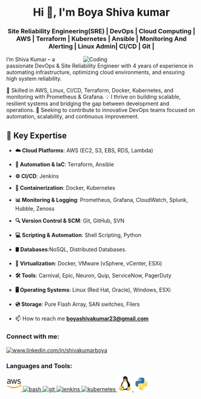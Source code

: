 <h1 align="center">Hi 👋, I'm Boya Shiva kumar</h1>
<h3 align="center">Site Reliability Engineering(SRE) | DevOps | Cloud Computing | AWS | Terraform | Kubernetes | Ansible | Monitoring And Alerting | Linux Admin| CI/CD | Git |</h3>
<img align="right" alt="Coding" width="300" src="https://liveimages.algoworks.com/new-algoworks/wp-content/uploads/2022/06/16052457/DevOps-Steps-1-min.gif">

<p text-align="left" display="flex"> 
I’m Shiva Kumar – a passionate DevOps & Site Reliability Engineer with 4 years of experience in automating infrastructure, optimizing cloud environments, and ensuring high system reliability.
  
🚀 Skilled in AWS, Linux, CI/CD, Terraform, Docker, Kubernetes, and monitoring with Prometheus & Grafana.
💡 I thrive on building scalable, resilient systems and bridging the gap between development and operations.
📌 Seeking to contribute to innovative DevOps teams focused on automation, scalability, and continuous improvement.
</p>

## 🚀 Key Expertise

- **☁️ Cloud Platforms**: AWS (EC2, S3, EBS, RDS, Lambda)
- **🔧 Automation & IaC**: Terraform, Ansible
- **⚙️ CI/CD**: Jenkins
- **🐳 Containerization**: Docker, Kubernetes
- **📊 Monitoring & Logging**: Prometheus, Grafana, CloudWatch, Splunk, Hubble, Zenoss
- **🔍 Version Control & SCM**: Git, GitHub, SVN
- **💻 Scripting & Automation**: Shell Scripting, Python
- **🛢️ Databases**:NoSQL, Distributed Databases.
- **👾 Virtualization**: Docker, VMware (vSphere, vCenter, ESXi)
- **🛠️ Tools**: Carnival, Epic, Neuron, Quip, ServiceNow, PagerDuty
- **🖥️ Operating Systems**: Linux (Red Hat, Oracle), Windows, ESXi
- **💿 Storage**: Pure Flash Array, SAN switches, Filers


- 📫 How to reach me **boyashivakumar23@gmail.com**

<h3 align="left">Connect with me:</h3>
<p align="left">
<a href="https://linkedin.com/in/www.linkedin.com/in/shivakumarboya" target="blank"><img align="center" src="https://raw.githubusercontent.com/rahuldkjain/github-profile-readme-generator/master/src/images/icons/Social/linked-in-alt.svg" alt="www.linkedin.com/in/shivakumarboya" height="30" width="40" /></a>
</p>

<h3 align="left">Languages and Tools:</h3>
<p align="left"> <a href="https://aws.amazon.com" target="_blank" rel="noreferrer"> <img src="https://raw.githubusercontent.com/devicons/devicon/master/icons/amazonwebservices/amazonwebservices-original-wordmark.svg" alt="aws" width="40" height="40"/> </a> <a href="https://www.gnu.org/software/bash/" target="_blank" rel="noreferrer"> <img src="https://www.vectorlogo.zone/logos/gnu_bash/gnu_bash-icon.svg" alt="bash" width="40" height="40"/> </a> <a href="https://git-scm.com/" target="_blank" rel="noreferrer"> <img src="https://www.vectorlogo.zone/logos/git-scm/git-scm-icon.svg" alt="git" width="40" height="40"/> </a> <a href="https://www.jenkins.io" target="_blank" rel="noreferrer"> <img src="https://www.vectorlogo.zone/logos/jenkins/jenkins-icon.svg" alt="jenkins" width="40" height="40"/> </a> <a href="https://kubernetes.io" target="_blank" rel="noreferrer"> <img src="https://www.vectorlogo.zone/logos/kubernetes/kubernetes-icon.svg" alt="kubernetes" width="40" height="40"/> </a> <a href="https://www.linux.org/" target="_blank" rel="noreferrer"> <img src="https://raw.githubusercontent.com/devicons/devicon/master/icons/linux/linux-original.svg" alt="linux" width="40" height="40"/> </a> <a href="https://www.python.org" target="_blank" rel="noreferrer"> <img src="https://raw.githubusercontent.com/devicons/devicon/master/icons/python/python-original.svg" alt="python" width="40" height="40"/> </a> </p>
